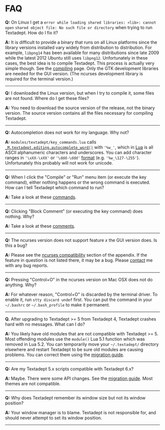 # FAQ

**Q:**
On Linux I get a `error while loading shared libraries: <lib>: cannot open`
`shared object file: No such file or directory` when trying to run Textadept.
How do I fix it?

**A:**
It is difficult to provide a binary that runs on all Linux platforms since the
library versions installed vary widely from distribution to distribution. For
example, `libpng14` has been available for many distributions since late 2009
while the latest 2012 Ubuntu still uses `libpng12`. Unfortunately in these
cases, the best idea is to compile Textadept. This process is actually very
simple though. See the [compiling][] page. Only the GTK development libraries
are needed for the GUI version. (The ncurses development library is required for
the terminal version.)

[compiling]: 12_Compiling.html

- - -

**Q:**
I downloaded the Linux version, but when I try to compile it, some files are not
found. Where do I get these files?

**A:**
You need to download the source version of the release, not the binary version.
The source version contains all the files necessary for compiling Textadept.

- - -

**Q:**
Autocompletion does not work for my language. Why not?

**A:**
`modules/textadept/key_commands.lua` calls
[`_M.textadept.editing.autocomplete_word()`][] with `'%w_'`, which in [Lua][] is
all ASCII alphanumeric characters and underscores. You can add character ranges
in `'\xXX-\xXX'` or `'\ddd-\ddd'` [format][] (e.g. `'%w_\127-\255'`).
Unfortunately this probably will not work for unicode.

[`_M.textadept.editing.autocomplete_word()`]: api/_M.textadept.editing.html#autocomplete_word
[Lua]: 14_Appendix.html#Lua.Patterns
[Format]: http://www.lua.org/manual/5.2/manual.html#3.1

- - -

**Q:**
When I click the "Compile" or "Run" menu item (or execute the key command),
either nothing happens or the wrong command is executed. How can I tell
Textadept which command to run?

**A:**
Take a look at these [commands][].

[commands]: http://foicica.com/wiki/run-supplemental

- - -

**Q:**
Clicking "Block Comment" (or executing the key command) does nothing. Why?

**A:**
Take a look at these [comments][].

[comments]: http://foicica.com/wiki/comment-supplemental

- - -

**Q:**
The ncurses version does not support feature _x_ the GUI version does. Is this a
bug?

**A:**
Please see the [ncurses compatibility][] section of the appendix. If the feature
in question is not listed there, it may be a bug. Please [contact][] me with any
bug reports.

[ncurses compatibility]: 14_Appendix.html#Ncurses.Compatibility
[contact]: README.html#Contact

- - -

**Q:**
Pressing "Control+O" in the ncurses version on Mac OSX does not do anything.
Why?

**A:**
For whatever reason, "Control+O" is discarded by the terminal driver. To enable
it, run `stty discard undef` first. You can put the command in your `~/.bashrc`
or `~/.bash_profile` to make it permanent.

- - -

**Q.**
After upgrading to Textadept >= 5 from Textadept 4, Textadept crashes hard with
no messages. What can I do?

**A:**
You likely have old modules that are not compatible with Textadept >= 5. Most
offending modules use the `module()` Lua 5.1 function which was removed in Lua
5.2. You can temporarily move your `~/.textadept/` directory elsewhere and
restart Textadept to be sure old modules are causing problems. You can correct
them using the [migration guide][].

[migration guide]: 14_Appendix.html#Textadept.4.to.5

- - -

**Q:**
Are my Textadept 5.x scripts compatible with Textadept 6.x?

**A:**
Maybe. There were some API changes. See the [migration guide][]. Most themes are
not compatible.

[migration guide]: 14_Appendix.html#Textadept.5.to.6

- - -

**Q:**
Why does Textadept remember its window size but not its window position?

**A:**
Your window manager is to blame. Textadept is not responsible for, and should
never attempt to set its window position.

- - -

